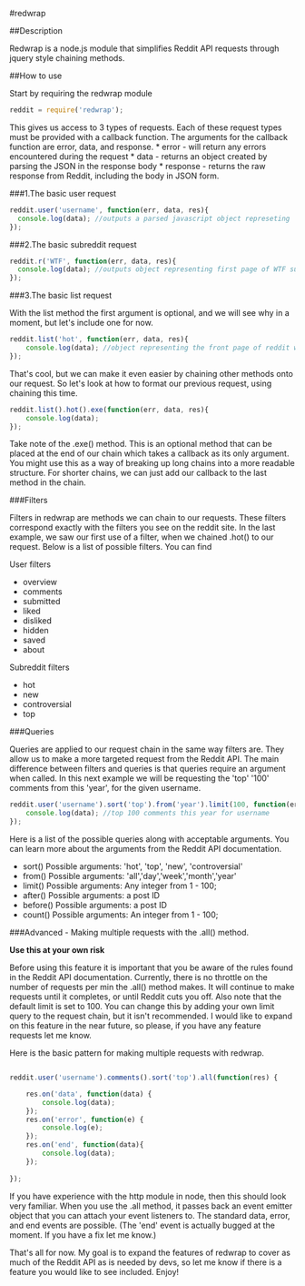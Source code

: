 #redwrap

##Description

Redwrap is a node.js module that simplifies Reddit API requests through jquery style chaining methods.  

##How to use

Start by requiring the redwrap module

```javascript
reddit = require('redwrap');
```

This gives us access to 3 types of requests. Each of these request types must be provided with a callback function.  The arguments for the callback function are error, data, and response.
	* error - will return any errors encountered during the request
	* data - returns an object created by parsing the JSON  in the response body
	* response - returns the raw response from Reddit, including the body in JSON form.

###1.The basic user request


```javascript
reddit.user('username', function(err, data, res){
  console.log(data); //outputs a parsed javascript object represeting
});
```

###2.The basic subreddit request


```javascript
reddit.r('WTF', function(err, data, res){
  console.log(data); //outputs object representing first page of WTF subreddit
});	
```

###3.The basic list request

With the list method the first argument is optional, and we will see why in a moment, but let's include one for now.

```javascript
reddit.list('hot', function(err, data, res){
	console.log(data); //object representing the front page of reddit w/ 'hot' filter
});
```

That's cool, but we can make it even easier by chaining other methods onto our request.  So let's look at how to format our previous request, using chaining this time.

```javascript
reddit.list().hot().exe(function(err, data, res){
	console.log(data);
});
```
Take note of the .exe() method.  This is an optional method that can be placed at the end of our chain which takes a callback as its only argument.  You might use this as a way of breaking up long chains into a more readable structure.  For shorter chains, we can just add our callback to the last method in the chain.

###Filters

Filters in redwrap are methods we can chain to our requests.  These filters correspond exactly with the filters you see on the reddit site. In the last example, we saw our first use of a filter, when we chained .hot() to our request.  Below is a list of possible filters.  You can find 


User filters
 
* overview
* comments
* submitted
* liked
* disliked
* hidden
* saved
* about
 
Subreddit filters

* hot
* new
* controversial
* top

###Queries

Queries are applied to our request chain in the same way filters are.  They allow us to make a more targeted request from the Reddit API.  The main difference between filters and queries is that queries require an argument when called. In this next example we will be requesting the 'top' '100' comments from this 'year', for the given username.

```javascript
reddit.user('username').sort('top').from('year').limit(100, function(err, data, res){
	console.log(data); //top 100 comments this year for username
});
```
Here is a list of the possible queries along with acceptable arguments. You can learn more about the arguments from the Reddit API documentation.

* sort() 
	Possible arguments: 'hot', 'top', 'new', 'controversial' 
* from()
	Possible arguments: 'all','day','week','month','year'
* limit()
	Possible arguments: Any integer from 1 - 100;
* after()
	Possible arguments: a post ID
* before()
	Possible arguments: a post ID
* count()
	Possible arguments: An integer from 1 - 100;

###Advanced - Making multiple requests with the .all() method.

**Use this at your own risk** 

Before using this feature it is important that you be aware of the rules found in the Reddit API documentation.  Currently, there is no throttle on the number of requests per min the .all()  method makes.  It will continue to make requests until it completes, or until Reddit cuts you off. Also note that the default limit is set to 100.  You can change this by adding your own limit query to the request chain, but it isn't recommended.  I would like to expand on this feature in the near future, so please, if you have any feature requests let me know.

Here is the basic pattern for making multiple requests with redwrap.

```javascript

reddit.user('username').comments().sort('top').all(function(res) {

	res.on('data', function(data) {
		console.log(data);
	});
	res.on('error', function(e) {
		console.log(e);
	});
	res.on('end', function(data){
		console.log(data);
	});
	
});

```

If you have experience with the http module in node, then this should look very familiar.  When you use the .all method, it passes back an event emitter object that you can attach your event listeners to. The standard data, error, and end events are possible. (The 'end' event is actually bugged at the moment. If you have a fix let me know.)

That's all for now. My goal is to expand the features of redwrap to cover as much of the Reddit API as is needed by devs, so let me know if there is a feature you would like to see included. Enjoy!
